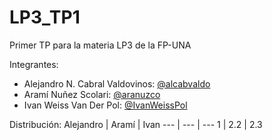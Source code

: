 # LP3_TP1
Primer TP para la materia LP3 de la FP-UNA

Integrantes:
  - Alejandro N. Cabral Valdovinos: [@alcabvaldo](https://github.com/alcabvaldo)
  - Aramí Nuñez Scolari: [@aranuzco](https://github.com/aranusco)
  - Ivan Weiss Van Der Pol: [@IvanWeissPol](https://github.com/IvanWeissPol)
 
Distribución:
Alejandro | Aramí | Ivan 
--- | --- | --- 
1 | 2.2 | 2.3 
